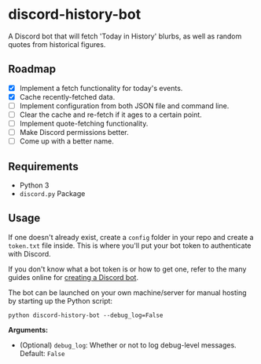 # discord-history-bot
A Discord bot that will fetch 'Today in History' blurbs, as well as random quotes from historical
figures.

## Roadmap
- [x] Implement a fetch functionality for today's events.
- [x] Cache recently-fetched data.
- [ ] Implement configuration from both JSON file and command line.
- [ ] Clear the cache and re-fetch if it ages to a certain point.
- [ ] Implement quote-fetching functionality.
- [ ] Make Discord permissions better.
- [ ] Come up with a better name.

## Requirements
- Python 3
- ``discord.py`` Package

## Usage
If one doesn't already exist, create a ``config`` folder in your repo and create a ``token.txt``
file inside. This is where you'll put your bot token to authenticate with Discord.

If you don't know what a bot token is or how to get one, refer to the many guides online for
[creating a Discord bot](https://discordpy.readthedocs.io/en/latest/discord.html).

The bot can be launched on your own machine/server for manual hosting by starting up the Python
script:

``python discord-history-bot --debug_log=False``

**Arguments:**
- (Optional) ``debug_log``: Whether or not to log debug-level messages. Default: ``False``
